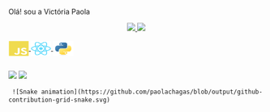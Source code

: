 Olá! sou a Victória Paola
<div align="center">
  <a href="https://github.com/paolachagas">
   <img height="180em" src="https://github-readme-stats.vercel.app/api?username=paolachagas&show_icons=true&theme=dracula&include_all_commits=true&count_private=true"/>
  <img height="180em" src="https://github-readme-stats.vercel.app/api/top-langs/?username=paolachagas&layout=compact&langs_count=7&theme=dracula"/>
  
  
</div>
<div style="display: inline_block"><br>
  <img align="center" alt="Rafa-Js" height="30" width="40" src="https://raw.githubusercontent.com/devicons/devicon/master/icons/javascript/javascript-plain.svg">
 
  <img align="center" alt="Rafa-React" height="30" width="40" src="https://raw.githubusercontent.com/devicons/devicon/master/icons/react/react-original.svg">
  <img align="center" alt="Rafa-Python" height="30" width="40" src="https://raw.githubusercontent.com/devicons/devicon/master/icons/python/python-original.svg">
 
   ##
   
 <div>
   <a href="https://instagram.com/paolachagass" target="_blank"><img src="https://img.shields.io/badge/-Instagram-%23E4405F?style=for-the-badge&logo=instagram&logoColor=white" target="_blank"></a>
   <a href="https://open.spotify.com/user/vict.paola"target="_blank"><img src="https://img.shields.io/badge/Spotify-1ED760?&style=for-the-badge&logo=spotify&logoColor=white"target="_blank"></a>
   

     ![Snake animation](https://github.com/paolachagas/blob/output/github-contribution-grid-snake.svg)
   
